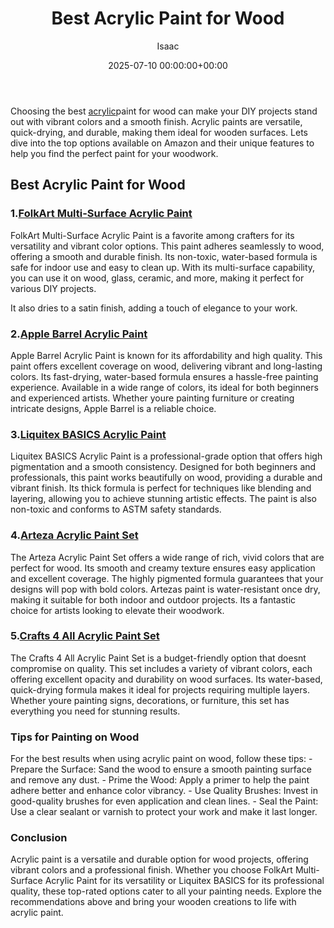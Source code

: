 ﻿---
title: Best Acrylic Paint for Wood
description: Choosing the best acrylic paint for wood can make your DIY projects stand out with vibrant colors and a smooth finish. Acrylic paints are versatile,...
slug: /best-acrylic-paint-for-wood/
date: 2025-07-10 00:00:00+00:00
lastmod: 2025-07-10 00:00:00+03:00
author: Isaac
categories:
- Guide
tags:
- guide
- best
- acrylic
layout: post
---

Choosing the best [acrylic](https://pestpolicy.com/best-acrylic-paint-for-canvas/)paint for wood can make your DIY projects stand out with vibrant colors and a smooth finish. Acrylic paints are versatile, quick-drying, and durable, making them ideal for wooden surfaces. Lets dive into the top options available on Amazon and their unique features to help you find the perfect paint for your woodwork.

##  Best Acrylic Paint for Wood

###  1.[FolkArt Multi-Surface Acrylic Paint](https://www.amazon.com/dp/B005FQJSWK?tag=p-policy-20)

FolkArt Multi-Surface Acrylic Paint is a favorite among crafters for its versatility and vibrant color options. This paint adheres seamlessly to wood, offering a smooth and durable finish. Its non-toxic, water-based formula is safe for indoor use and easy to clean up. With its multi-surface capability, you can use it on wood, glass, ceramic, and more, making it perfect for various DIY projects.

It also dries to a satin finish, adding a touch of elegance to your work.

###  2.[Apple Barrel Acrylic Paint](https://www.amazon.com/dp/B071WZ4S3L?tag=p-policy-20)

Apple Barrel Acrylic Paint is known for its affordability and high quality. This paint offers excellent coverage on wood, delivering vibrant and long-lasting colors. Its fast-drying, water-based formula ensures a hassle-free painting experience. Available in a wide range of colors, its ideal for both beginners and experienced artists. Whether youre painting furniture or creating intricate designs, Apple Barrel is a reliable choice.

###  3.[Liquitex BASICS Acrylic Paint](https://www.amazon.com/dp/B000KNJIQC?tag=p-policy-20)

Liquitex BASICS Acrylic Paint is a professional-grade option that offers high pigmentation and a smooth consistency. Designed for both beginners and professionals, this paint works beautifully on wood, providing a durable and vibrant finish. Its thick formula is perfect for techniques like blending and layering, allowing you to achieve stunning artistic effects. The paint is also non-toxic and conforms to ASTM safety standards.

###  4.[Arteza Acrylic Paint Set](https://www.amazon.com/dp/B000BMUAYG?tag=p-policy-20)

The Arteza Acrylic Paint Set offers a wide range of rich, vivid colors that are perfect for wood. Its smooth and creamy texture ensures easy application and excellent coverage. The highly pigmented formula guarantees that your designs will pop with bold colors. Artezas paint is water-resistant once dry, making it suitable for both indoor and outdoor projects. Its a fantastic choice for artists looking to elevate their woodwork.

###  5.[Crafts 4 All Acrylic Paint Set](https://www.amazon.com/dp/B0721MP41Y?tag=p-policy-20)

The Crafts 4 All Acrylic Paint Set is a budget-friendly option that doesnt compromise on quality. This set includes a variety of vibrant colors, each offering excellent opacity and durability on wood surfaces. Its water-based, quick-drying formula makes it ideal for projects requiring multiple layers. Whether youre painting signs, decorations, or furniture, this set has everything you need for stunning results.

###  Tips for Painting on Wood

For the best results when using acrylic paint on wood, follow these tips: - Prepare the Surface: Sand the wood to ensure a smooth painting surface and remove any dust. - Prime the Wood: Apply a primer to help the paint adhere better and enhance color vibrancy. - Use Quality Brushes: Invest in good-quality brushes for even application and clean lines. - Seal the Paint: Use a clear sealant or varnish to protect your work and make it last longer.

###  Conclusion

Acrylic paint is a versatile and durable option for wood projects, offering vibrant colors and a professional finish. Whether you choose FolkArt Multi-Surface Acrylic Paint for its versatility or Liquitex BASICS for its professional quality, these top-rated options cater to all your painting needs. Explore the recommendations above and bring your wooden creations to life with acrylic paint.

